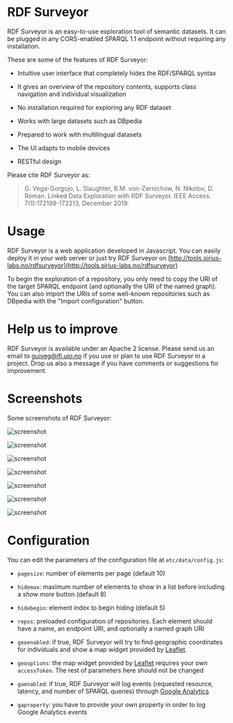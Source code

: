 RDF Surveyor
==========
RDF Surveyor is an easy-to-use exploration tool of semantic datasets. It can be plugged in any CORS-enabled SPARQL 1.1 endpoint without requiring any installation.

These are some of the features of RDF Surveyor:

* Intuitive user interface that completely hides the RDF/SPARQL syntax

* It gives an overview of the repository contents, supports class navigation and individual visualization

* No installation required for exploring any RDF dataset

* Works with large datasets such as DBpedia

* Prepared to work with multilingual datasets

* The UI adapts to mobile devices

* RESTful design


Please cite RDF Surveyor as:

> G. Vega-Gorgojo, L. Slaughter, B.M. von-Zernichow, N. Nikolov, D. Roman. Linked Data Exploration with RDF Surveyor. IEEE Access. 7(1):172199-172213, December 2019.


Usage
==========
RDF Surveyor is a web application developed in Javascript. You can easily deploy it in your web server or just try RDF Surveyor on [http://tools.sirius-labs.no/rdfsurveyor](http://tools.sirius-labs.no/rdfsurveyor)

To begin the exploration of a repository, you only need to copy the URI of the target SPARQL endpoint (and optionally the URI of the named graph). You can also import the URIs of some well-known repositories such as DBpedia with the "Import configuration" button.


Help us to improve
==========
RDF Surveyor is available under an Apache 2 license. Please send us an email to [guiveg@ifi.uio.no](mailto:guiveg@ifi.uio.no) if you use or plan to use RDF Surveyor in a project. Drop us also a message if you have comments or suggestions for improvement.



Screenshots
==========
Some screenshots of RDF Surveyor:

![screenshot](/screenshots/config.png "Config")

![screenshot](/screenshots/namespaces.png "Namespaces")

![screenshot](/screenshots/upper.png "Upper classes")

![screenshot](/screenshots/artwork.png "Artwork class")

![screenshot](/screenshots/painting0.png "The Surrender of Breda individual (1)")

![screenshot](/screenshots/painting1.png "The Surrender of Breda individual (2)")

![screenshot](/screenshots/oslo.png "Oslo")


Configuration
==========
You can edit the parameters of the configuration file at `etc/data/config.js`:

* `pagesize`: number of elements per page (default 10)

* `hidemax`: maximum number of elements to show in a list before including a *show more* button (default 8)

* `hidebegin`: element index to begin hiding (default 5)

* `repos`: preloaded configuration of repositories. Each element should have a name, an endpoint URI, and optionally a named graph URI

* `geoenabled`: if true, RDF Surveyor will try to find geographic coordinates for individuals and show a map widget provided by [Leaflet](http://leafletjs.com/). 

* `geooptions`: the map widget provided by [Leaflet](http://leafletjs.com/) requires your own `accessToken`. The rest of parameters here should not be changed

* `gaenabled`: if true, RDF Surveyor will log events (requested resource, latency, and number of SPARQL queries) through [Google Analytics](https://www.google.com/analytics/)

* `gaproperty`: you have to provide your own property in order to log Google Analytics events




